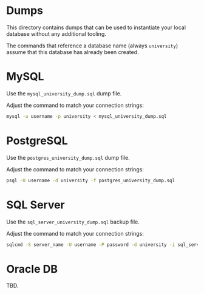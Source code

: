 # Dumps

This directory contains dumps that can be used to instantiate your local database without any additional tooling.

The commands that reference a database name (always `university`) assume that this database has already been created.

# MySQL

Use the `mysql_university_dump.sql` dump file.

Adjust the command to match your connection strings:
```bash
mysql -u username -p university < mysql_university_dump.sql
```

# PostgreSQL

Use the `postgres_university_dump.sql` dump file.

Adjust the command to match your connection strings:
```bash
psql -U username -d university -f postgres_university_dump.sql
```

# SQL Server

Use the `sql_server_university_dump.sql` backup file.

Adjust the command to match your connection strings:
```bash
sqlcmd -S server_name -U username -P password -d university -i sql_server_university_dump.sql
```

# Oracle DB

TBD.
